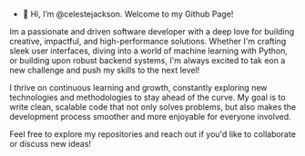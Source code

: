 - 👋 Hi, I’m @celestejackson.
Welcome to my Github Page! 

Im a passionate and driven software developer with a deep love for building creative, impactful, and high-performance solutions. 
Whether I'm crafting sleek user interfaces, diving into a world of machine learning with Python,  or building upon robust
backend systems, I'm always excited to tak eon a new challenge and push my skills to the next level!

I thrive on continuous learning and growth, constantly exploring new technologies and methodologies to stay ahead of the curve.
My goal is to write clean, scalable code that not only solves problems, but also makes the development process smoother and 
more enjoyable for everyone involved.


Feel free to explore my repositories and reach out if you'd like to collaborate or discuss new ideas!


<!---
celestejackson/celestejackson is a ✨ special ✨ repository because its `README.md` (this file) appears on your GitHub profile.
You can click the Preview link to take a look at your changes.
--->
